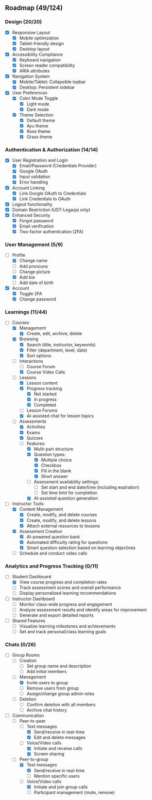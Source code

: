 ## Roadmap (49/124)

### Design (20/20)

- [x] Responsive Layout
  - [x] Mobile optimization
  - [x] Tablet-friendly design
  - [x] Desktop layout
- [x] Accessibility Compliance
  - [x] Keyboard navigation
  - [x] Screen reader compatibility
  - [x] ARIA attributes
- [x] Navigation System
  - [x] Mobile/Tablet: Collapsible topbar
  - [x] Desktop: Persistent sidebar
- [x] User Preferences
  - [x] Color Mode Toggle
    - [x] Light mode
    - [x] Dark mode
  - [x] Theme Selection
    - [x] Default theme
    - [x] Ayu theme
    - [x] Rose theme
    - [x] Grass theme

### Authentication & Authorization (14/14)

- [x] User Registration and Login
  - [x] Email/Password (Credentials Provider)
  - [x] Google OAuth
  - [x] Input validation
  - [x] Error handling
- [x] Account Linking
  - [x] Link Google OAuth to Credentials
  - [x] Link Credentials to OAuth
- [x] Logout functionality
- [x] Domain Restriction (UST-Legazpi only)
- [x] Enhanced Security
  - [x] Forgot password
  - [x] Email verification
  - [x] Two-factor authentication (2FA)

### User Management (5/9)

- [ ] Profile
  - [x] Change name
  - [ ] Add pronouns
  - [ ] Change picture
  - [x] Add bio
  - [ ] Add date of birth
- [x] Account
  - [x] Toggle 2FA
  - [x] Change password

### Learnings (11/44)

- [ ] Courses
  - [x] Management
    - [x] Create, edit, archive, delete
  - [x] Browsing
    - [x] Search (title, instructor, keywords)
    - [x] Filter (department, level, date)
    - [x] Sort options
  - [ ] Interactions
    - [ ] Course Forum
    - [x] Course Video Calls
  - [ ] Lessons
    - [x] Lesson content
    - [x] Progress tracking
      - [x] Not started
      - [x] In progress
      - [x] Completed
    - [ ] Lesson Forums
    - [x] AI-assisted chat for lesson topics
  - [ ] Assessments
    - [x] Activities
    - [x] Exams
    - [x] Quizzes
    - [ ] Features:
      - [x] Multi-part structure
      - [x] Question types:
        - [x] Multiple choice
        - [x] Checkbox
        - [x] Fill in the blank
        - [x] Short answer
      - [ ] Assessment availability settings:
        - [ ] Set start and end date/time (including expiration)
        - [ ] Set time limit for completion
      - [x] AI-assisted question generation
- [ ] Instructor Tools
  - [x] Content Management
    - [x] Create, modify, and delete courses
    - [x] Create, modify, and delete lessons
    - [x] Attach external resources to lessons
  - [x] Assessment Creation
    - [x] AI-powered question bank
    - [x] Automated difficulty rating for questions
    - [x] Smart question selection based on learning objectives
  - [ ] Schedule and conduct video calls

### Analytics and Progress Tracking (0/11)

- [ ] Student Dashboard
  - [x] View course progress and completion rates
  - [ ] Track assessment scores and overall performance
  - [ ] Display personalized learning recommendations
- [ ] Instructor Dashboard
  - [ ] Monitor class-wide progress and engagement
  - [ ] Analyze assessment results and identify areas for improvement
  - [ ] Generate and export detailed reports
- [ ] Shared Features
  - [ ] Visualize learning milestones and achievements
  - [ ] Set and track personal/class learning goals

### Chats (0/26)

- [ ] Group Rooms
  - [ ] Creation
    - [ ] Set group name and description
    - [ ] Add initial members
  - [ ] Management
    - [x] Invite users to group
    - [ ] Remove users from group
    - [ ] Assign/change group admin roles
  - [ ] Deletion
    - [ ] Confirm deletion with all members
    - [ ] Archive chat history
- [ ] Communication
  - [ ] Peer-to-peer
    - [ ] Text messages
      - [x] Send/receive in real-time
      - [x] Edit and delete messages
    - [ ] Voice/Video calls
      - [x] Initiate and receive calls
      - [x] Screen sharing
  - [ ] Peer-to-group
    - [x] Text messages
      - [x] Send/receive in real-time
      - [ ] Mention specific users
    - [ ] Voice/Video calls
      - [x] Initiate and join group calls
      - [ ] Participant management (mute, remove)
